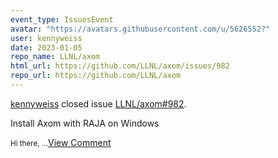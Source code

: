 ```yaml
---
event_type: IssuesEvent
avatar: "https://avatars.githubusercontent.com/u/5626552?"
user: kennyweiss
date: 2023-01-05
repo_name: LLNL/axom
html_url: https://github.com/LLNL/axom/issues/982
repo_url: https://github.com/LLNL/axom
---
```


<a href='https://github.com/kennyweiss' target='_blank'>kennyweiss</a> closed issue <a href='https://github.com/LLNL/axom/issues/982' target='_blank'>LLNL/axom#982</a>.

<p>Install Axom with RAJA on Windows</p><small>Hi there,...</small><a href='https://github.com/LLNL/axom/issues/982' target='_blank'>View Comment</a>